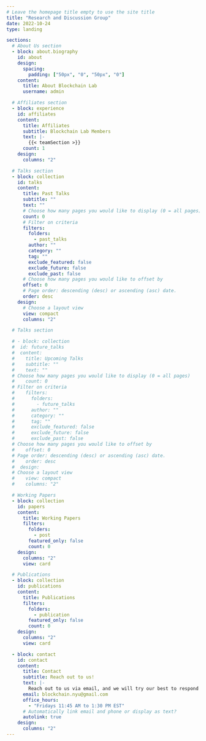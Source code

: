 ```yaml
---
# Leave the homepage title empty to use the site title
title: "Research and Discussion Group"
date: 2022-10-24
type: landing

sections:
  # About Us section
  - block: about.biography
    id: about
    design:
      spacing:
        padding: ["50px", "0", "50px", "0"]
    content:
      title: About Blockchain Lab
      username: admin

  # Affiliates section
  - block: experience
    id: affiliates
    content:
      title: Affiliates
      subtitle: Blockchain Lab Members
      text: |-
        {{< teamSection >}}
      count: 1
    design:
      columns: "2"

  # Talks section
  - block: collection
    id: talks
    content:
      title: Past Talks
      subtitle: ""
      text: ""
      # Choose how many pages you would like to display (0 = all pages)
      count: 0
      # Filter on criteria
      filters:
        folders:
          - past_talks
        author: ""
        category: ""
        tag: ""
        exclude_featured: false
        exclude_future: false
        exclude_past: false
      # Choose how many pages you would like to offset by
      offset: 0
      # Page order: descending (desc) or ascending (asc) date.
      order: desc
    design:
      # Choose a layout view
      view: compact
      columns: "2"

  # Talks section

  # - block: collection
  #  id: future_talks
  #  content:
  #    title: Upcoming Talks
  #    subtitle: ""
  #    text: ""
  # Choose how many pages you would like to display (0 = all pages)
  #    count: 0
  # Filter on criteria
  #    filters:
  #      folders:
  #        - future_talks
  #      author: ""
  #      category: ""
  #      tag: ""
  #      exclude_featured: false
  #      exclude_future: false
  #      exclude_past: false
  # Choose how many pages you would like to offset by
  #    offset: 0
  # Page order: descending (desc) or ascending (asc) date.
  #    order: desc
  #  design:
  # Choose a layout view
  #    view: compact
  #    columns: "2"

  # Working Papers
  - block: collection
    id: papers
    content:
      title: Working Papers
      filters:
        folders:
          - post
        featured_only: false
        count: 0
    design:
      columns: "2"
      view: card

  # Publications
  - block: collection
    id: publications
    content:
      title: Publications
      filters:
        folders:
          - publication
        featured_only: false
        count: 0
    design:
      columns: "2"
      view: card

  - block: contact
    id: contact
    content:
      title: Contact
      subtitle: Reach out to us!
      text: |-
        Reach out to us via email, and we will try our best to respond as soon as possible. You can email us at blockchain.nyu@gmail.com.
      email: blockchain.nyu@gmail.com
      office_hours:
        - "Fridays 11:45 AM to 1:30 PM EST"
      # Automatically link email and phone or display as text?
      autolink: true
    design:
      columns: "2"
---
```


